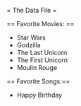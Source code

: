 = The Data File =


== Favorite Movies: ==
* Star Wars
* Godzilla
* The Last Unicorn
* The First Unicorn
* Moulin Rouge



== Favorite Songs:==
* Happy Birthday
